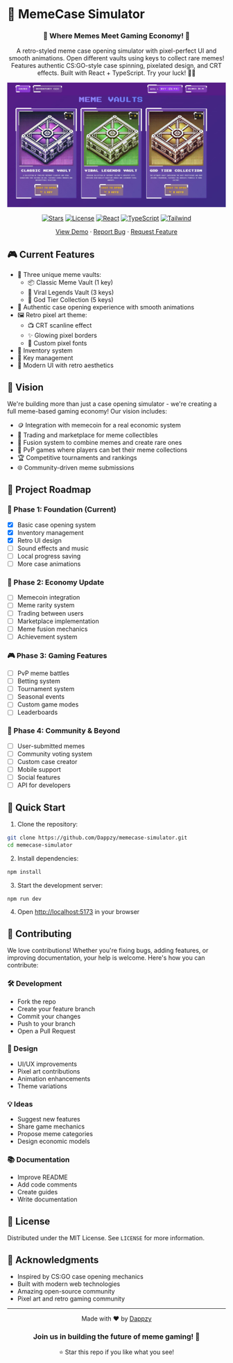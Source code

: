 # 🎲 MemeCase Simulator

<div align="center">

### 🌟 Where Memes Meet Gaming Economy! 🌟

A retro-styled meme case opening simulator with pixel-perfect UI and smooth animations. Open different vaults using keys to collect rare memes! Features authentic CS:GO-style case spinning, pixelated design, and CRT effects. Built with React + TypeScript. Try your luck! 🎰✨

<kbd>
  <img src="src/Homepage.jpg" alt="MemeCase Simulator Homepage" width="800">
</kbd>

[![Stars](https://img.shields.io/github/stars/Dappzy/memecase-simulator?style=social)](https://github.com/Dappzy/memecase-simulator/stargazers)
[![License](https://img.shields.io/github/license/Dappzy/memecase-simulator)](https://github.com/Dappzy/memecase-simulator/blob/main/LICENSE)
[![React](https://img.shields.io/badge/React-20232A?style=flat&logo=react&logoColor=61DAFB)](https://reactjs.org/)
[![TypeScript](https://img.shields.io/badge/TypeScript-007ACC?style=flat&logo=typescript&logoColor=white)](https://www.typescriptlang.org/)
[![Tailwind](https://img.shields.io/badge/Tailwind_CSS-38B2AC?style=flat&logo=tailwind-css&logoColor=white)](https://tailwindcss.com/)

[View Demo](https://github.com/Dappzy/memecase-simulator) · 
[Report Bug](https://github.com/Dappzy/memecase-simulator/issues) · 
[Request Feature](https://github.com/Dappzy/memecase-simulator/issues)

</div>

## 🎮 Current Features

- 🎲 Three unique meme vaults:
  - 📦 Classic Meme Vault (1 key)
  - 🌟 Viral Legends Vault (3 keys)
  - 👑 God Tier Collection (5 keys)
- 🎯 Authentic case opening experience with smooth animations
- 🖼️ Retro pixel art theme:
  - 📺 CRT scanline effect
  - ✨ Glowing pixel borders
  - 🎨 Custom pixel fonts
- 💎 Inventory system
- 🔑 Key management
- 🎨 Modern UI with retro aesthetics

## 🚀 Vision

We're building more than just a case opening simulator - we're creating a full meme-based gaming economy! Our vision includes:

- 🪙 Integration with memecoin for a real economic system
- 💱 Trading and marketplace for meme collectibles
- 🔄 Fusion system to combine memes and create rare ones
- 🎲 PvP games where players can bet their meme collections
- 🏆 Competitive tournaments and rankings
- 🌐 Community-driven meme submissions

## 📝 Project Roadmap

### 🌱 Phase 1: Foundation (Current)
- [x] Basic case opening system
- [x] Inventory management
- [x] Retro UI design
- [ ] Sound effects and music
- [ ] Local progress saving
- [ ] More case animations

### 💫 Phase 2: Economy Update
- [ ] Memecoin integration
- [ ] Meme rarity system
- [ ] Trading between users
- [ ] Marketplace implementation
- [ ] Meme fusion mechanics
- [ ] Achievement system

### 🎮 Phase 3: Gaming Features
- [ ] PvP meme battles
- [ ] Betting system
- [ ] Tournament system
- [ ] Seasonal events
- [ ] Custom game modes
- [ ] Leaderboards

### 🌟 Phase 4: Community & Beyond
- [ ] User-submitted memes
- [ ] Community voting system
- [ ] Custom case creator
- [ ] Mobile support
- [ ] Social features
- [ ] API for developers

## 🚀 Quick Start

1. Clone the repository:
```bash
git clone https://github.com/Dappzy/memecase-simulator.git
cd memecase-simulator
```

2. Install dependencies:
```bash
npm install
```

3. Start the development server:
```bash
npm run dev
```

4. Open [http://localhost:5173](http://localhost:5173) in your browser

## 🤝 Contributing

We love contributions! Whether you're fixing bugs, adding features, or improving documentation, your help is welcome. Here's how you can contribute:

### 🛠️ Development
- Fork the repo
- Create your feature branch
- Commit your changes
- Push to your branch
- Open a Pull Request

### 🎨 Design
- UI/UX improvements
- Pixel art contributions
- Animation enhancements
- Theme variations

### 💡 Ideas
- Suggest new features
- Share game mechanics
- Propose meme categories
- Design economic models

### 📚 Documentation
- Improve README
- Add code comments
- Create guides
- Write documentation

## 📜 License

Distributed under the MIT License. See `LICENSE` for more information.

## 🙌 Acknowledgments

- Inspired by CS:GO case opening mechanics
- Built with modern web technologies
- Amazing open-source community
- Pixel art and retro gaming community

---

<div align="center">

Made with ❤️ by [Dappzy](https://github.com/Dappzy)

### Join us in building the future of meme gaming! 🚀

⭐ Star this repo if you like what you see!

</div>

